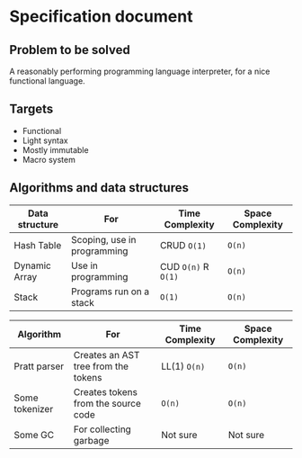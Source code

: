 Specification document
======================

Problem to be solved
--------------------

A reasonably performing programming language interpreter, for a nice functional language.

Targets
-------

* Functional
* Light syntax
* Mostly immutable
* Macro system

Algorithms and data structures
------------------------------

| Data structure | For                         | Time Complexity     | Space Complexity |
|----------------|-----------------------------|---------------------|------------------|
| Hash Table     | Scoping, use in programming | CRUD `O(1)`         | `O(n)`           |
| Dynamic Array  | Use in programming          | CUD `O(n)` R `O(1)` | `O(n)`           |
| Stack          | Programs run on a stack     | `O(1)`              | `O(n)`           |

| Algorithm      | For                                 | Time Complexity | Space Complexity |
|----------------|-------------------------------------|-----------------|------------------|
| Pratt parser   | Creates an AST tree from the tokens | LL(1) `O(n)`    | `O(n)`           |
| Some tokenizer | Creates tokens from the source code | `O(n)`          | `O(n)`           |
| Some GC        | For collecting garbage              | Not sure        | Not sure         |
